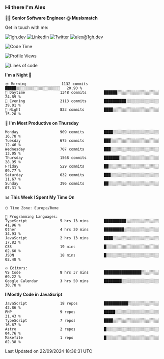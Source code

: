 ### Hi there I'm Alex

👨‍💻 __Senior Software Engineer @ Musixmatch__

Get in touch with me:

[![1gh.dev](https://img.shields.io/static/v1?label=1gh.dev&message=%20&color=red&logo=&style=flat-square&logoColor=white)](https://www.1gh.dev/)
[![Linkedin](https://img.shields.io/static/v1?label=Linkedin&message=%20&color=blue&logo=Linkedin&style=flat-square&logoColor=white)](https://linkedin.com/in/alexghirelli)
[![Twitter](https://img.shields.io/static/v1?label=Twitter&message=%20&color=blue&logo=Twitter&style=flat-square&logoColor=white)](https://twitter.com/alexGhirelli)
[![alex@1gh.dev](https://img.shields.io/static/v1?label=alex@1gh.dev&message=%20&color=red&logo=gmail&style=flat-square&logoColor=white)](mailto:alex@1gh.dev)

<!--START_SECTION:waka-->
![Code Time](http://img.shields.io/badge/Code%20Time-8%2C117%20hrs%2059%20mins-blue)

![Profile Views](http://img.shields.io/badge/Profile%20Views-0-blue)

![Lines of code](https://img.shields.io/badge/From%20Hello%20World%20I%27ve%20Written-25.8%20million%20lines%20of%20code-blue)

**I'm a Night 🦉** 

```text
🌞 Morning                1132 commits        █████░░░░░░░░░░░░░░░░░░░░   20.90 % 
🌆 Daytime                1348 commits        ██████░░░░░░░░░░░░░░░░░░░   24.89 % 
🌃 Evening                2113 commits        ██████████░░░░░░░░░░░░░░░   39.01 % 
🌙 Night                  823 commits         ████░░░░░░░░░░░░░░░░░░░░░   15.20 % 
```
📅 **I'm Most Productive on Thursday** 

```text
Monday                   909 commits         ████░░░░░░░░░░░░░░░░░░░░░   16.78 % 
Tuesday                  675 commits         ███░░░░░░░░░░░░░░░░░░░░░░   12.46 % 
Wednesday                707 commits         ███░░░░░░░░░░░░░░░░░░░░░░   13.05 % 
Thursday                 1568 commits        ███████░░░░░░░░░░░░░░░░░░   28.95 % 
Friday                   529 commits         ██░░░░░░░░░░░░░░░░░░░░░░░   09.77 % 
Saturday                 632 commits         ███░░░░░░░░░░░░░░░░░░░░░░   11.67 % 
Sunday                   396 commits         ██░░░░░░░░░░░░░░░░░░░░░░░   07.31 % 
```


📊 **This Week I Spent My Time On** 

```text
🕑︎ Time Zone: Europe/Rome

💬 Programming Languages: 
TypeScript               5 hrs 13 mins       ██████████░░░░░░░░░░░░░░░   41.96 % 
Other                    4 hrs 20 mins       █████████░░░░░░░░░░░░░░░░   34.93 % 
JavaScript               2 hrs 13 mins       ████░░░░░░░░░░░░░░░░░░░░░   17.82 % 
CSS                      19 mins             █░░░░░░░░░░░░░░░░░░░░░░░░   02.60 % 
JSON                     18 mins             █░░░░░░░░░░░░░░░░░░░░░░░░   02.48 % 

🔥 Editors: 
VS Code                  8 hrs 37 mins       █████████████████░░░░░░░░   69.22 % 
Google Calendar          3 hrs 50 mins       ████████░░░░░░░░░░░░░░░░░   30.78 % 
```

**I Mostly Code in JavaScript** 

```text
JavaScript               18 repos            ███████████░░░░░░░░░░░░░░   42.86 % 
PHP                      9 repos             █████░░░░░░░░░░░░░░░░░░░░   21.43 % 
TypeScript               7 repos             ████░░░░░░░░░░░░░░░░░░░░░   16.67 % 
Astro                    2 repos             █░░░░░░░░░░░░░░░░░░░░░░░░   04.76 % 
Makefile                 1 repo              █░░░░░░░░░░░░░░░░░░░░░░░░   02.38 % 
```




 Last Updated on 22/09/2024 18:36:31 UTC
<!--END_SECTION:waka-->
